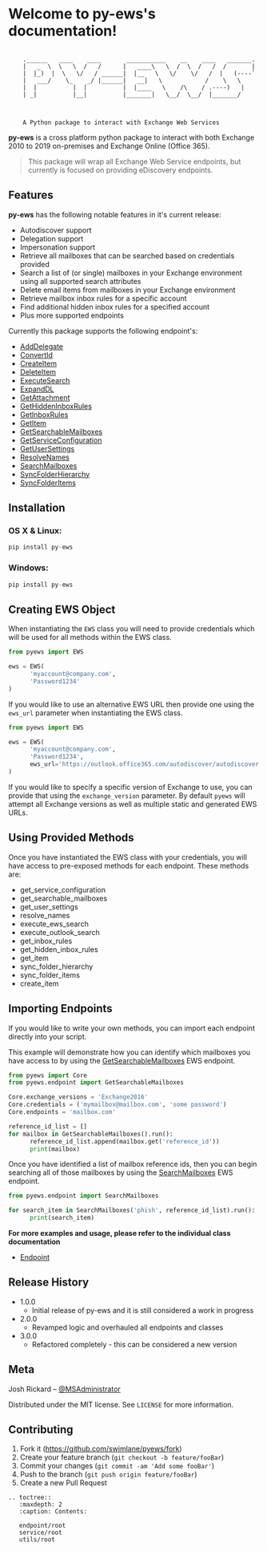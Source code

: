 # Welcome to py-ews's documentation!


```

    .______   ____    ____       ___________    __    ____   _______.
    |   _  \  \   \  /   /      |   ____\   \  /  \  /   /  /       |
    |  |_)  |  \   \/   / ______|  |__   \   \/    \/   /  |   (----`
    |   ___/    \_    _/ |______|   __|   \            /    \   \    
    |  |          |  |          |  |____   \    /\    / .----)   |   
    | _|          |__|          |_______|   \__/  \__/  |_______/    
                                                                 


    A Python package to interact with Exchange Web Services
```


**py-ews** is a cross platform python package to interact with both Exchange 2010 to 2019 on-premises and Exchange Online (Office 365). 

> This package will wrap all Exchange Web Service endpoints, but currently is focused on providing eDiscovery endpoints. 


## Features

**py-ews** has the following notable features in it's current release:

* Autodiscover support
* Delegation support
* Impersonation support
* Retrieve all mailboxes that can be searched based on credentials provided
* Search a list of (or single) mailboxes in your Exchange environment using all supported search attributes
* Delete email items from mailboxes in your Exchange environment
* Retrieve mailbox inbox rules for a specific account
* Find additional hidden inbox rules for a specified account
* Plus more supported endpoints

Currently this package supports the following endpoint's:

* [AddDelegate](endpoint/adddelegate.md)
* [ConvertId](endpoint/convertid.md)
* [CreateItem](endpoint/createitem.md)
* [DeleteItem](endpoint/deleteitem.md)
* [ExecuteSearch](endpoint/executesearch.md)
* [ExpandDL](endpoint/expanddl.md)
* [GetAttachment](endpoint/getattachment.md)
* [GetHiddenInboxRules](endpoint/gethiddeninboxrules.md)
* [GetInboxRules](endpoint/getinboxrules.md)
* [GetItem](endpoint/getitem.md)
* [GetSearchableMailboxes](endpoint/getsearchablemailboxes.md)
* [GetServiceConfiguration](endpoint/getserviceconfiguration.md)
* [GetUserSettings](endpoint/getusersettings.md)
* [ResolveNames](endpoint/resolvenames.md)
* [SearchMailboxes](endpoint/searchmailboxes.md)
* [SyncFolderHierarchy](endpoint/syncfolderhierarchy.md)
* [SyncFolderItems](endpoint/syncfolderitems.md)


## Installation

### OS X & Linux:

```python
pip install py-ews
```

### Windows:

```python
pip install py-ews
```

## Creating EWS Object

When instantiating the `EWS` class you will need to provide credentials which will be used for all methods within the EWS class.

```python
from pyews import EWS

ews = EWS(
      'myaccount@company.com',
      'Password1234'
)
```

If you would like to use an alternative EWS URL then provide one using the `ews_url` parameter when instantiating the EWS class.

```python
from pyews import EWS

ews = EWS(
      'myaccount@company.com',
      'Password1234',
      ews_url='https://outlook.office365.com/autodiscover/autodiscover.svc'
)
```

If you would like to specify a specific version of Exchange to use, you can provide that using the `exchange_version` parameter. By default `pyews` will attempt all Exchange versions as well as multiple static and generated EWS URLs.

## Using Provided Methods

Once you have instantiated the EWS class with your credentials, you will have access to pre-exposed methods for each endpoint.  These methods are:

* get_service_configuration
* get_searchable_mailboxes
* get_user_settings
* resolve_names
* execute_ews_search
* execute_outlook_search
* get_inbox_rules
* get_hidden_inbox_rules
* get_item
* sync_folder_hierarchy
* sync_folder_items
* create_item

## Importing Endpoints

If you would like to write your own methods, you can import each endpoint directly into your script.

This example will demonstrate how you can identify which mailboxes you have access to by using the [GetSearchableMailboxes](endpoint/getsearchablemailboxes.md) EWS endpoint.

```python
from pyews import Core
from pyews.endpoint import GetSearchableMailboxes

Core.exchange_versions = 'Exchange2016'
Core.credentials = ('mymailbox@mailbox.com', 'some password')
Core.endpoints = 'mailbox.com'

reference_id_list = []
for mailbox in GetSearchableMailboxes().run():
      reference_id_list.append(mailbox.get('reference_id'))
      print(mailbox)
```

Once you have identified a list of mailbox reference ids, then you can begin searching all of those mailboxes by using the [SearchMailboxes](endpoint/searchmailboxes.md) EWS endpoint.

```python
from pyews.endpoint import SearchMailboxes

for search_item in SearchMailboxes('phish', reference_id_list).run():
      print(search_item)
```

**For more examples and usage, please refer to the individual class documentation**

* [Endpoint](service/root.md)

## Release History
 
* 1.0.0
    * Initial release of py-ews and it is still considered a work in progress
* 2.0.0
   * Revamped logic and overhauled all endpoints and classes
* 3.0.0
   * Refactored completely - this can be considered a new version


## Meta

Josh Rickard – [@MSAdministrator](https://twitter.com/MSAdministrator)

Distributed under the MIT license. See ``LICENSE`` for more information.

## Contributing

1. Fork it (<https://github.com/swimlane/pyews/fork>)
2. Create your feature branch (`git checkout -b feature/fooBar`)
3. Commit your changes (`git commit -am 'Add some fooBar'`)
4. Push to the branch (`git push origin feature/fooBar`)
5. Create a new Pull Request

```eval_rst
.. toctree::
   :maxdepth: 2
   :caption: Contents:

   endpoint/root
   service/root
   utils/root
```
